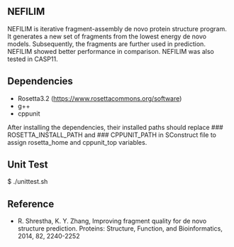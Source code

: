 ## NEFILIM

NEFILIM is iterative fragment-assembly de novo protein structure program. 
It generates a new set of fragments from the lowest energy de novo models. 
Subsequently, the fragments are further used in prediction. NEFILIM showed better 
performance in comparison. NEFILIM was also tested in CASP11. 
 
## Dependencies
* Rosetta3.2 (https://www.rosettacommons.org/software) 
* g++  
* cppunit 

After installing the dependencies, their installed paths should replace ### ROSETTA_INSTALL_PATH
and ### CPPUNIT_PATH in SConstruct file to assign rosetta_home and cppunit_top variables. 

## Unit Test
$ ./unittest.sh

## Reference
* R. Shrestha, K. Y. Zhang, Improving fragment quality for de novo structure prediction. 
Proteins: Structure, Function, and Bioinformatics, 2014, 82, 2240-2252  
